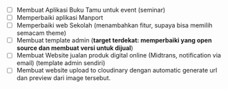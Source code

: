 - [ ] Membuat Aplikasi Buku Tamu untuk event (seminar)
- [ ] Memperbaiki aplikasi Manport
- [ ] Memperbaiki web Sekolah (menambahkan fitur, supaya bisa memilih semacam theme)
- [ ] Membuat template admin (**target terdekat: memperbaiki yang open source dan membuat versi untuk dijual**)
- [ ] Membuat Website jualan produk digital online (Midtrans, notification via email) (template admin sendiri)
- [ ] Membuat website upload to cloudinary dengan automatic generate url dan preview dari image tersebut.